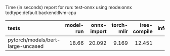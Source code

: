 Time (in seconds) report for run: test-onnx using mode:onnx todtype:default backend:llvm-cpu

| tests                             |   model-run |   onnx-import |   torch-mlir |   iree-compile |   inference |
|:----------------------------------|------------:|--------------:|-------------:|---------------:|------------:|
| pytorch/models/bert-large-uncased |       18.66 |        20.092 |        9.169 |         12.451 |       0.694 |
